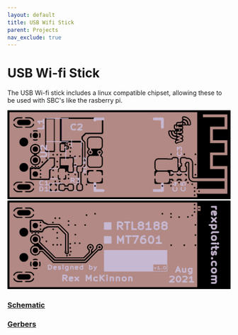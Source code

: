 ```yaml
---
layout: default
title: USB Wifi Stick
parent: Projects
nav_exclude: true
---
```


# USB Wi-fi Stick

The USB Wi-fi stick includes a linux compatible chipset, allowing these to be used with SBC's like the rasberry pi.

![board-top](docs/top-afterdark.png)
![board-bottom](docs/bottom-afterdark.png)

### [Schematic](docs/usb-wifi-v1.0r1.pdf)
### [Gerbers]()
